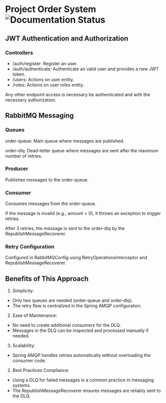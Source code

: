 # Project Order System ![Documentation Status](https://img.shields.io/badge/docs-in%20progress-yellow)


## JWT Authentication and Authorization
### Controllers

- /auth/register: Register an user.
- /auth/authenticate: Authenticate an valid user and provides a new JWT token.
- /users: Actions on user entity.
- /roles: Actions on user roles entity.

Any other endpoint access is necessary be authenticated and with the necessary authorization.

## RabbitMQ Messaging 
### Queues

order-queue: Main queue where messages are published.

order-dlq: Dead-letter queue where messages are sent after the maximum number of retries.

### Producer

Publishes messages to the order-queue.

### Consumer

Consumes messages from the order-queue.

If the message is invalid (e.g., amount < 0), it throws an exception to trigger retries.

After 3 retries, the message is sent to the order-dlq by the RepublishMessageRecoverer.

### Retry Configuration

Configured in RabbitMQConfig using RetryOperationsInterceptor and RepublishMessageRecoverer.

## Benefits of This Approach

1. Simplicity:

- Only two queues are needed (order-queue and order-dlq).
- The retry flow is centralized in the Spring AMQP configuration.

2. Ease of Maintenance:

- No need to create additional consumers for the DLQ.
- Messages in the DLQ can be inspected and processed manually if needed.

3. Scalability:

- Spring AMQP handles retries automatically without overloading the consumer code.

2. Best Practices Compliance:

- Using a DLQ for failed messages is a common practice in messaging systems.
- The RepublishMessageRecoverer ensures messages are reliably sent to the DLQ.
